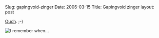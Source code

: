 Slug: gapingvoid-zinger
Date: 2006-03-15
Title: Gapingvoid zinger
layout: post

[Ouch](http://www.gapingvoid.com/Moveable_Type/archives/002451.html). ;-)

<img alt="I remember when..." class="at-xid-6a010534988cd3970b0120a5b3693e970c" id="image2281" src="http://steveivy.typepad.com/.a/6a010534988cd3970b0120a5b3693e970c-pi" />
